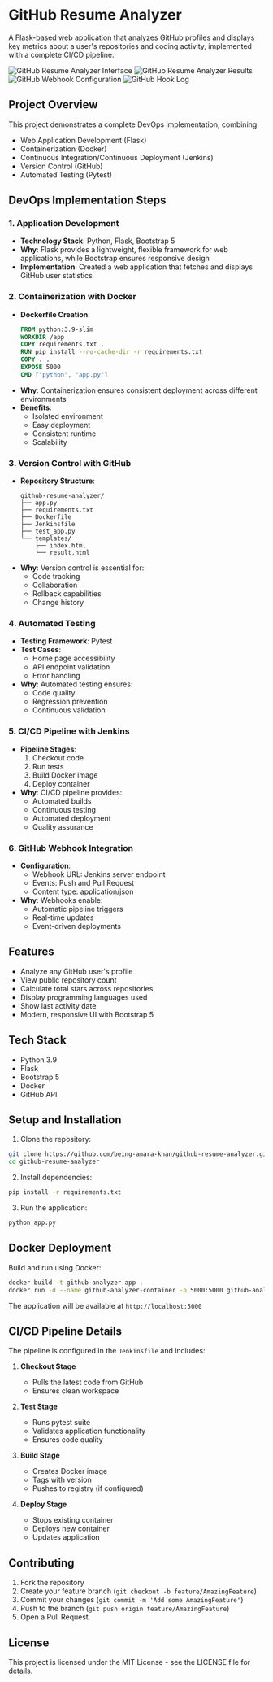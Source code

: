 # GitHub Resume Analyzer

A Flask-based web application that analyzes GitHub profiles and displays key metrics about a user's repositories and coding activity, implemented with a complete CI/CD pipeline.

![GitHub Resume Analyzer Interface](Github_resume_analyser.png)
![GitHub Resume Analyzer Results](Github_resume_analyser2.png)
![GitHub Webhook Configuration](webhook_.PNG)
![GitHub Hook Log](Github_Hook_log.png)

## Project Overview

This project demonstrates a complete DevOps implementation, combining:
- Web Application Development (Flask)
- Containerization (Docker)
- Continuous Integration/Continuous Deployment (Jenkins)
- Version Control (GitHub)
- Automated Testing (Pytest)

## DevOps Implementation Steps

### 1. Application Development
- **Technology Stack**: Python, Flask, Bootstrap 5
- **Why**: Flask provides a lightweight, flexible framework for web applications, while Bootstrap ensures responsive design
- **Implementation**: Created a web application that fetches and displays GitHub user statistics

### 2. Containerization with Docker
- **Dockerfile Creation**:
  ```dockerfile
  FROM python:3.9-slim
  WORKDIR /app
  COPY requirements.txt .
  RUN pip install --no-cache-dir -r requirements.txt
  COPY . .
  EXPOSE 5000
  CMD ["python", "app.py"]
  ```
- **Why**: Containerization ensures consistent deployment across different environments
- **Benefits**: 
  - Isolated environment
  - Easy deployment
  - Consistent runtime
  - Scalability

### 3. Version Control with GitHub
- **Repository Structure**:
  ```
  github-resume-analyzer/
  ├── app.py
  ├── requirements.txt
  ├── Dockerfile
  ├── Jenkinsfile
  ├── test_app.py
  └── templates/
      ├── index.html
      └── result.html
  ```
- **Why**: Version control is essential for:
  - Code tracking
  - Collaboration
  - Rollback capabilities
  - Change history

### 4. Automated Testing
- **Testing Framework**: Pytest
- **Test Cases**:
  - Home page accessibility
  - API endpoint validation
  - Error handling
- **Why**: Automated testing ensures:
  - Code quality
  - Regression prevention
  - Continuous validation

### 5. CI/CD Pipeline with Jenkins
- **Pipeline Stages**:
  1. Checkout code
  2. Run tests
  3. Build Docker image
  4. Deploy container
- **Why**: CI/CD pipeline provides:
  - Automated builds
  - Continuous testing
  - Automated deployment
  - Quality assurance

### 6. GitHub Webhook Integration
- **Configuration**:
  - Webhook URL: Jenkins server endpoint
  - Events: Push and Pull Request
  - Content type: application/json
- **Why**: Webhooks enable:
  - Automatic pipeline triggers
  - Real-time updates
  - Event-driven deployments

## Features

- Analyze any GitHub user's profile
- View public repository count
- Calculate total stars across repositories
- Display programming languages used
- Show last activity date
- Modern, responsive UI with Bootstrap 5

## Tech Stack

- Python 3.9
- Flask
- Bootstrap 5
- Docker
- GitHub API

## Setup and Installation

1. Clone the repository:
```bash
git clone https://github.com/being-amara-khan/github-resume-analyzer.git
cd github-resume-analyzer
```

2. Install dependencies:
```bash
pip install -r requirements.txt
```

3. Run the application:
```bash
python app.py
```

## Docker Deployment

Build and run using Docker:

```bash
docker build -t github-analyzer-app .
docker run -d --name github-analyzer-container -p 5000:5000 github-analyzer-app
```

The application will be available at `http://localhost:5000`

## CI/CD Pipeline Details

The pipeline is configured in the `Jenkinsfile` and includes:

1. **Checkout Stage**
   - Pulls the latest code from GitHub
   - Ensures clean workspace

2. **Test Stage**
   - Runs pytest suite
   - Validates application functionality
   - Ensures code quality

3. **Build Stage**
   - Creates Docker image
   - Tags with version
   - Pushes to registry (if configured)

4. **Deploy Stage**
   - Stops existing container
   - Deploys new container
   - Updates application

## Contributing

1. Fork the repository
2. Create your feature branch (`git checkout -b feature/AmazingFeature`)
3. Commit your changes (`git commit -m 'Add some AmazingFeature'`)
4. Push to the branch (`git push origin feature/AmazingFeature`)
5. Open a Pull Request

## License

This project is licensed under the MIT License - see the LICENSE file for details. 